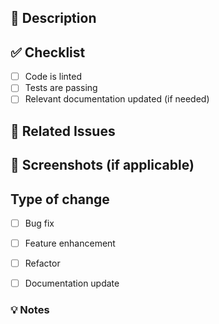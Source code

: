 ## 📝 Description
<!-- Explain the purpose of this PR and link related issues if any -->

## ✅ Checklist
- [ ] Code is linted
- [ ] Tests are passing
- [ ] Relevant documentation updated (if needed)

## 🔗 Related Issues
<!-- Link to GitHub Issues if applicable -->

## 📸 Screenshots (if applicable)
<!-- Add UI screenshots for frontend changes -->

##  Type of change
- [ ] Bug fix
- [ ] Feature enhancement
- [ ] Refactor
- [ ] Documentation update


### 💡 Notes
<!-- Any extra notes or concerns -->
